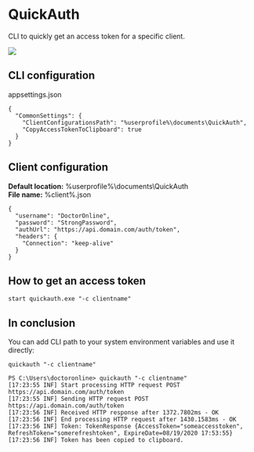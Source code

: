 # QuickAuth
CLI to quickly get an access token for a specific client.

![](https://github.com/DoctorOnline/QuickAuth//workflows/.NET%20Core/badge.svg)

## CLI configuration
appsettings.json

```
{
  "CommonSettings": {
    "ClientConfigurationsPath": "%userprofile%\documents\QuickAuth",
    "CopyAccessTokenToClipboard": true
  }
}
```

## Client configuration
**Default location:** %userprofile%\documents\QuickAuth  
**File name:** %client%.json  

```
{
  "username": "DoctorOnline",
  "password": "StrongPassword",
  "authUrl": "https://api.domain.com/auth/token",
  "headers": {
    "Connection": "keep-alive"
  }
}
```

## How to get an access token
```
start quickauth.exe "-c clientname"
```

## In conclusion
You can add CLI path to your system environment variables and use it directly:

```
quickauth "-c clientname"
```

```
PS C:\Users\doctoronline> quickauth "-c clientname"
[17:23:55 INF] Start processing HTTP request POST https://api.domain.com/auth/token
[17:23:55 INF] Sending HTTP request POST https://api.domain.com/auth/token
[17:23:56 INF] Received HTTP response after 1372.7802ms - OK
[17:23:56 INF] End processing HTTP request after 1430.1583ms - OK
[17:23:56 INF] Token: TokenResponse {AccessToken="someaccesstoken", RefreshToken="somerefreshtoken", ExpireDate=08/19/2020 17:53:55}
[17:23:56 INF] Token has been copied to clipboard.
```